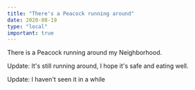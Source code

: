```yaml
---
title: "There's a Peacock running around"
date: 2020-08-19
type: "local"
important: true
---
```


There is a Peacock running around my Neighborhood.

Update: It's still running around, I hope it's safe and eating well. 

Update: I haven't seen it in a while

